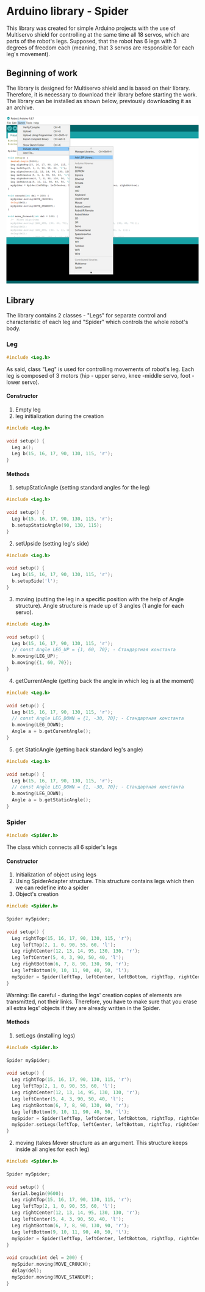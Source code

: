 # Arduino library - Spider
This library was created for simple Arduino projects with the use of Multiservo shield for controlling at the same time all 18 servos, which are parts of the robot's legs. Supposed, that the robot has 6 legs with 3 degrees of freedom each (meaning, that 3 servos are responsible for each leg's movement).

## Beginning of work 
The library is designed for Multiservo shield and is based on their library. Therefore, it is necessary to download their library before starting the work. The library can be installed as shown below, previously downloading it as an archive.

![Eng](https://github.com/Antrismus/Spider/blob/master/Illustration/Eng.png)

## Library 
The library contains 2 classes - "Legs" for separate control and characteristic of each leg and "Spider" which controls the whole robot's body.

### Leg
```C++
#include <Leg.h>
```
As said, class "Leg" is used for controlling movements of robot's leg. Each leg is composed of 3 motors (hip - upper servo, knee -middle servo, foot - lower servo).

#### Constructor 
1. Empty leg 
2. leg initialization during the creation

```C++
#include <Leg.h>

void setup() {
  Leg a();
  Leg b(15, 16, 17, 90, 130, 115, 'r');
}
```

#### Methods
1.	setupStaticAngle (setting standard angles for the leg)
```C++
#include <Leg.h>

void setup() {
  Leg b(15, 16, 17, 90, 130, 115, 'r');
  b.setupStaticAngle(90, 130, 115);
}
```
2.	setUpside (setting leg's side)
```C++
#include <Leg.h>

void setup() {
  Leg b(15, 16, 17, 90, 130, 115, 'r');
  b.setupSide('l');
}
```
3.	moving (putting the leg in a specific position with the help of Angle structure).
Angle structure is made up of 3 angles (1 angle for each servo).
```C++
#include <Leg.h>

void setup() {
  Leg b(15, 16, 17, 90, 130, 115, 'r');
  // const Angle LEG_UP = {1, 60, 70}; - Стандартная константа
  b.moving(LEG_UP);
  b.moving({1, 60, 70});
}
```
4.	getCurrentAngle (getting back the angle in which leg is at the moment)
```C++
#include <Leg.h>

void setup() {
  Leg b(15, 16, 17, 90, 130, 115, 'r');
  // const Angle LEG_DOWN = {1, -30, 70}; - Стандартная константа
  b.moving(LEG_DOWN);
  Angle a = b.getCurentAngle();
}
```
5.	get StaticAngle (getting back standard leg's angle)
```C++
#include <Leg.h>

void setup() {
  Leg b(15, 16, 17, 90, 130, 115, 'r');
  // const Angle LEG_DOWN = {1, -30, 70}; - Стандартная константа
  b.moving(LEG_DOWN);
  Angle a = b.getStaticAngle();
}
```

### Spider
```C++
#include <Spider.h>
```
The class which connects all 6 spider's legs

#### Constructor 
1. Initialization of object using legs 
2. Using SpiderAdapter structure.
This structure contains legs which then we can redefine into a spider
3. Object's creation 
```C++
#include <Spider.h>

Spider mySpider;
 
void setup() {
  Leg rightTop(15, 16, 17, 90, 130, 115, 'r');
  Leg leftTop(2, 1, 0, 90, 55, 60, 'l'); 
  Leg rightCenter(12, 13, 14, 95, 130, 130, 'r');
  Leg leftCenter(5, 4, 3, 90, 50, 40, 'l');
  Leg rightBottom(6, 7, 8, 90, 130, 90, 'r');
  Leg leftBottom(9, 10, 11, 90, 40, 50, 'l'); 
  mySpider = Spider(leftTop, leftCenter, leftBottom, rightTop, rightCenter, rightBottom);
}
```

Warning: Be careful - during the legs' creation copies of elements are transmitted, not their links. Therefore, you have to make sure that you erase all extra legs' objects if they are already written in the Spider. 

#### Methods
1. setLegs (installing legs)
```C++
#include <Spider.h>

Spider mySpider;
 
void setup() {
  Leg rightTop(15, 16, 17, 90, 130, 115, 'r');
  Leg leftTop(2, 1, 0, 90, 55, 60, 'l'); 
  Leg rightCenter(12, 13, 14, 95, 130, 130, 'r');
  Leg leftCenter(5, 4, 3, 90, 50, 40, 'l');
  Leg rightBottom(6, 7, 8, 90, 130, 90, 'r');
  Leg leftBottom(9, 10, 11, 90, 40, 50, 'l'); 
  mySpider = Spider(leftTop, leftCenter, leftBottom, rightTop, rightCenter, rightBottom);
  mySpider.setLegs(leftTop, leftCenter, leftBottom, rightTop, rightCenter, rightBottom);
}
```
2. moving (takes Mover structure as an argument. This structure keeps inside all angles for each leg)
```C++
#include <Spider.h>

Spider mySpider;
 
void setup() {
  Serial.begin(9600); 
  Leg rightTop(15, 16, 17, 90, 130, 115, 'r');
  Leg leftTop(2, 1, 0, 90, 55, 60, 'l'); 
  Leg rightCenter(12, 13, 14, 95, 130, 130, 'r');
  Leg leftCenter(5, 4, 3, 90, 50, 40, 'l');
  Leg rightBottom(6, 7, 8, 90, 130, 90, 'r');
  Leg leftBottom(9, 10, 11, 90, 40, 50, 'l'); 
  mySpider = Spider(leftTop, leftCenter, leftBottom, rightTop, rightCenter, rightBottom);
}

void crouch(int del = 200) {
  mySpider.moving(MOVE_CROUCH);
  delay(del);
  mySpider.moving(MOVE_STANDUP);
}
```
